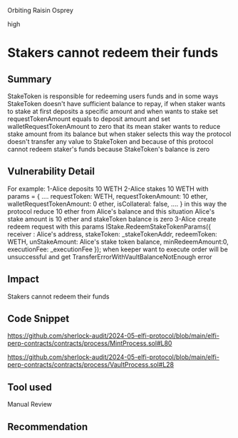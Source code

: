 Orbiting Raisin Osprey

high

# Stakers cannot redeem their funds

## Summary
StakeToken is responsible for redeeming users funds and in some ways StakeToken doesn't have sufficient balance to repay, if when staker wants to stake at first deposits a specific amount and when wants to stake set requestTokenAmount equals to deposit amount and set walletRequestTokenAmount to zero that its mean staker wants to reduce stake amount from its balance but when staker selects this way the protocol doesn't transfer any value to StakeToken and because of this protocol cannot redeem staker's funds because StakeToken's balance is zero
## Vulnerability Detail
For example:
1-Alice deposits 10 WETH 
2-Alice stakes 10 WETH with params = {
                ....
                requestToken: WETH,
                requestTokenAmount: 10 ether,
                walletRequestTokenAmount: 0 ether,
                isCollateral: false,
               ....
}
in this way the protocol reduce 10 ether from Alice's balance
and this situation Alice's stake amount is 10 ether and stakeToken balance is zero
3-Alice create redeem request with this params 
IStake.RedeemStakeTokenParams({
            receiver : Alice's address,
            stakeToken: _stakeTokenAddr,
            redeemToken: WETH,
            unStakeAmount: Alice's stake token balance,
            minRedeemAmount:0,
            executionFee: _executionFee
        });
when keeper want to execute order will be unsuccessful and get TransferErrorWithVaultBalanceNotEnough error

## Impact
Stakers cannot redeem their funds 

## Code Snippet
https://github.com/sherlock-audit/2024-05-elfi-protocol/blob/main/elfi-perp-contracts/contracts/process/MintProcess.sol#L80

https://github.com/sherlock-audit/2024-05-elfi-protocol/blob/main/elfi-perp-contracts/contracts/process/VaultProcess.sol#L28

## Tool used

Manual Review

## Recommendation
